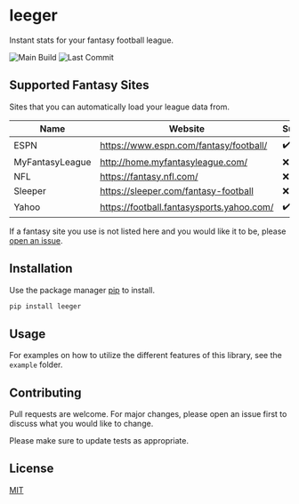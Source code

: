 # leeger

Instant stats for your fantasy football league.

![Main Build](https://github.com/joeyagreco/leeger/actions/workflows/main-build.yml/badge.svg)
![Last Commit](https://img.shields.io/github/last-commit/joeyagreco/leeger)

## Supported Fantasy Sites
Sites that you can automatically load your league data from.

| Name            | Website                                   | Supported          |
|-----------------|-------------------------------------------|--------------------|
| ESPN            | https://www.espn.com/fantasy/football/    | :heavy_check_mark: |
| MyFantasyLeague | http://home.myfantasyleague.com/          | :x:                |
| NFL             | https://fantasy.nfl.com/                  | :x:                |
| Sleeper         | https://sleeper.com/fantasy-football      | :x:                |
| Yahoo           | https://football.fantasysports.yahoo.com/ | :heavy_check_mark: |

If a fantasy site you use is not listed here and you would like it to be,
please [open an issue](https://github.com/joeyagreco/leeger/issues).

## Installation

Use the package manager [pip](https://pip.pypa.io/en/stable/) to install.

```bash
pip install leeger
```

## Usage

For examples on how to utilize the different features of this library, see the `example` folder.

## Contributing

Pull requests are welcome. For major changes, please open an issue first to discuss what you would like to change.

Please make sure to update tests as appropriate.

## License

[MIT](https://choosealicense.com/licenses/mit/)